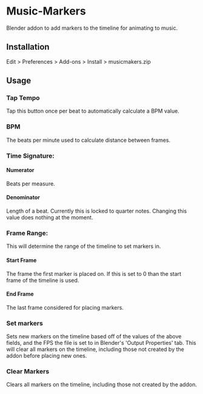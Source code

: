 # Music-Markers
Blender addon to add markers to the timeline for animating to music.

## Installation
Edit > Preferences > Add-ons > Install > musicmakers.zip

## Usage

### Tap Tempo
Tap this button once per beat to automatically calculate a BPM value.

### BPM
The beats per minute used to calculate distance between frames.

### Time Signature:

#### Numerator
Beats per measure.

#### Denominator
Length of a beat. Currently this is locked to quarter notes. Changing this value does nothing at the moment.

### Frame Range:
This will determine the range of the timeline to set markers in.

#### Start Frame
The frame the first marker is placed on. If this is set to 0 than the start frame of the timeline is used.

#### End Frame
The last frame considered for placing markers.

### Set markers
Sets new markers on the timeline based off of the values of the above fields, and the FPS the file is set to in Blender's 'Output Properties' tab. This will clear all markers on the timeline, including those not created by the addon before placing new ones.

### Clear Markers
Clears all markers on the timeline, including those not created by the addon.
